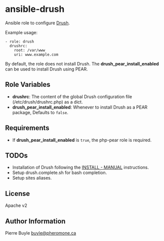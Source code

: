 ansible-drush
=============

Ansible role to configure [Drush](https://github.com/drush-ops/drush).

Example usage:

    - role: drush
      drushrc:
        root: /var/www
        uri: www.example.com

By default, the role does not install Drush. The **drush_pear_install_enabled** can be used to install Drush using PEAR.

Role Variables
--------------

* **drushrc**: The content of the global Drush configuration file (/etc/drush/drushrc.php) as a dict.
* **drush_pear_install_enabled**: Whenever to install Drush as a PEAR package, Defaults to ```false```.

Requirements
------------

* If **drush_pear_install_enabled** is ```true```, the php-pear role is required.

TODOs
-----

* Installation of Drush following the [INSTALL - MANUAL](https://github.com/drush-ops/drush) instructions.
* Setup drush.complete.sh for bash completion.
* Setup sites aliases.

License
-------

Apache v2

Author Information
------------------

Pierre Buyle <buyle@pheromone.ca>